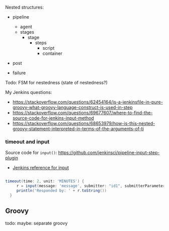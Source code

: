 
Nested structures:
* pipeline
   * agent
   * stages
      * stage
         * steps
            * script
            * container

* post
* failure

Todo: FSM for nestedness (state of nestedness?)

My Jenkins questions:

* https://stackoverflow.com/questions/62454164/is-a-jenkinsfile-in-pure-groovy-what-groovy-language-construct-is-used-in-step
* https://stackoverflow.com/questions/69677607/where-to-find-the-source-code-for-jenkins-input-method
* https://stackoverflow.com/questions/68653979/how-is-this-nested-groovy-statement-interpreted-in-terms-of-the-arguments-of-ti

### timeout and input 
Source code for `input()`: https://github.com/jenkinsci/pipeline-input-step-plugin
* [Jenkins reference for input](https://www.jenkins.io/doc/pipeline/steps/pipeline-input-step/)

```groovy

timeout(time: 2, unit: 'MINUTES') {
     r = input(message: 'message', submitter: "id1", submitterParameter: 'who', parameter: 'a,b')
     println('Responded by: ' + r.toString())
  }

```
## Groovy


todo: maybe: separate groovy
